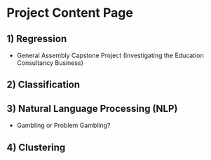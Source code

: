 # Project Content Page

## 1) Regression
* General Assembly Capstone Project (Investigating the Education Consultancy Business)

## 2) Classification

## 3) Natural Language Processing (NLP)
* Gambling or Problem Gambling?

## 4) Clustering
